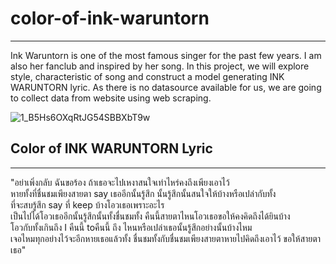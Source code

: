 # color-of-ink-waruntorn
-------------------------
Ink Waruntorn is one of the most famous singer for the past few years. I am also her fanclub and inspired by her song. 
In this project, we will explore style, characteristic of song and construct a model generating INK WARUNTORN lyric. 
As there is no datasource available for us, we are going to collect data from website using web scraping.


![1_B5Hs6OXqRtJG54SBBXbT9w](https://user-images.githubusercontent.com/36258664/167779857-2ca9e9c9-2bda-42bf-ad96-faf80707e03b.png)


## Color of INK WARUNTORN Lyric
---------------------------------------
"อย่าเพิ่งกลับ ฉันขอร้อง ถ้าเธอจะไปเหงาสนใจเท่าไหร่คงถึงเพียงเอาไว้ 
<br> หายทั้งที่ชื่นชมเพียงสายตา say เธออีกนั้นรู้สึก นั้นรู้สึกนั้นสนใจให้บ้างหรือเปล่ากับทั้ง 
<br> ที่จะสบรู้สึก say ที่ keep บ้างโอวเธอเพราะอะไร 
<br> เป็นไปได้โอวเธออีกนั้นรู้สึกนั้นทั้งชื่นชมทั้ง คืนนี้สายตาไหนโอวเธอขอให้คงคิดถึงได้ยินบ้าง 
<br> โอวกับทั้งเกินถึง I คืนนี้ toคืนนี้ ถึง ไหนหรือเปล่าเธอนั้นรู้สึกอย่างนั้นบ้างไหม 
<br> เจอไหมทุกอย่างไว้จะอีกหายเธอแล้วทั้ง ชื่นชมทั้งกับชื่นชมเพียงสายตาหายไปคิดถึงเอาไว้ ขอให้สายตาเธอ"
